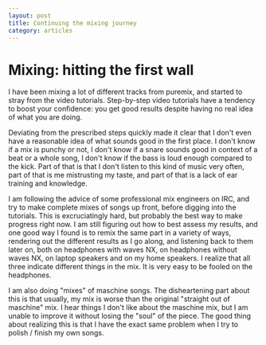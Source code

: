 ```yaml
---
layout: post
title: Continuing the mixing journey
category: articles
---
```


# Mixing: hitting the first wall

I have been mixing a lot of different tracks from puremix,
and started to stray from the video tutorials.
Step-by-step video tutorials have a tendency to boost your confidence:
you get good results despite having no real idea of what you are doing.

Deviating from the prescribed steps quickly made it clear that I don't
even have a reasonable idea of what sounds good in the first place. I
don't know if a mix is punchy or not, I don't know if a snare sounds
good in context of a beat or a whole song, I don't know if the bass is
loud enough compared to the kick.  Part of that is that I don't listen to
this kind of music very often, part of that is me mistrusting my taste,
and part of that is a lack of ear training and knowledge.

I am following the advice of some professional mix engineers on IRC,
and try to make complete mixes of songs up front, before digging into
the tutorials. This is excruciatingly hard, but probably the best way
to make progress right now. I am still figuring out how to best assess
my results, and one good way I found is to remix the same part in a
variety of ways, rendering out the different results as I go along,
and listening back to them later on, both on headphones with waves NX,
on headphones without waves NX, on laptop speakers and on my home
speakers.  I realize that all three indicate different things in the
mix. It is very easy to be fooled on the headphones.

I am also doing "mixes" of maschine songs. The disheartening part
about this is that usually, my mix is worse than the original
"straight out of maschine" mix. I hear things I don't like about the
maschine mix, but I am unable to improve it without losing the "soul"
of the piece.  The good thing about realizing this is that I have the
exact same problem when I try to polish / finish my own songs.
